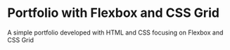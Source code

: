 # Portfolio with Flexbox and CSS Grid
A simple portfolio developed with HTML and CSS focusing on Flexbox and CSS Grid
